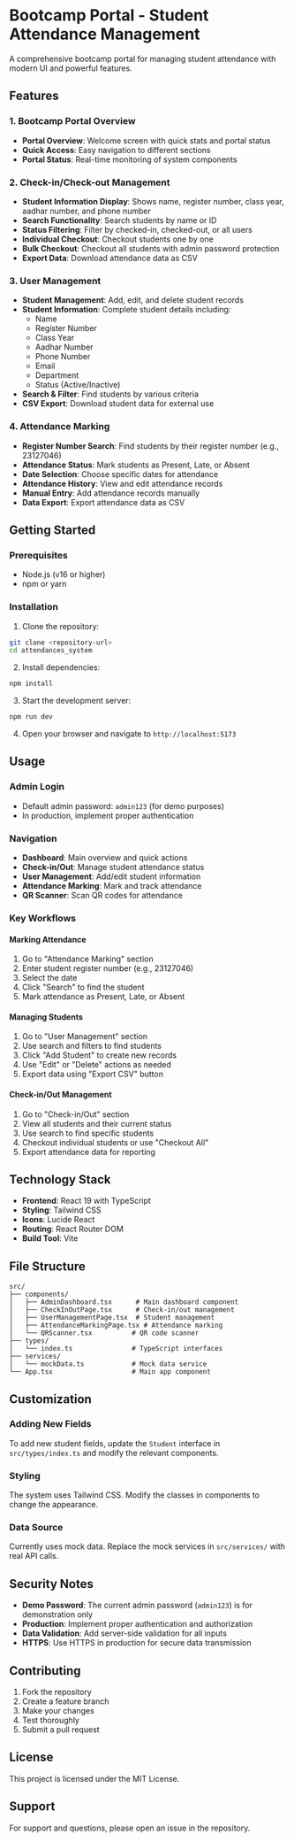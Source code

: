 # Bootcamp Portal - Student Attendance Management

A comprehensive bootcamp portal for managing student attendance with modern UI and powerful features.

## Features

### 1. Bootcamp Portal Overview
- **Portal Overview**: Welcome screen with quick stats and portal status
- **Quick Access**: Easy navigation to different sections
- **Portal Status**: Real-time monitoring of system components

### 2. Check-in/Check-out Management
- **Student Information Display**: Shows name, register number, class year, aadhar number, and phone number
- **Search Functionality**: Search students by name or ID
- **Status Filtering**: Filter by checked-in, checked-out, or all users
- **Individual Checkout**: Checkout students one by one
- **Bulk Checkout**: Checkout all students with admin password protection
- **Export Data**: Download attendance data as CSV

### 3. User Management
- **Student Management**: Add, edit, and delete student records
- **Student Information**: Complete student details including:
  - Name
  - Register Number
  - Class Year
  - Aadhar Number
  - Phone Number
  - Email
  - Department
  - Status (Active/Inactive)
- **Search & Filter**: Find students by various criteria
- **CSV Export**: Download student data for external use

### 4. Attendance Marking
- **Register Number Search**: Find students by their register number (e.g., 23127046)
- **Attendance Status**: Mark students as Present, Late, or Absent
- **Date Selection**: Choose specific dates for attendance
- **Attendance History**: View and edit attendance records
- **Manual Entry**: Add attendance records manually
- **Data Export**: Export attendance data as CSV

## Getting Started

### Prerequisites
- Node.js (v16 or higher)
- npm or yarn

### Installation

1. Clone the repository:
```bash
git clone <repository-url>
cd attendances_system
```

2. Install dependencies:
```bash
npm install
```

3. Start the development server:
```bash
npm run dev
```

4. Open your browser and navigate to `http://localhost:5173`

## Usage

### Admin Login
- Default admin password: `admin123` (for demo purposes)
- In production, implement proper authentication

### Navigation
- **Dashboard**: Main overview and quick actions
- **Check-in/Out**: Manage student attendance status
- **User Management**: Add/edit student information
- **Attendance Marking**: Mark and track attendance
- **QR Scanner**: Scan QR codes for attendance

### Key Workflows

#### Marking Attendance
1. Go to "Attendance Marking" section
2. Enter student register number (e.g., 23127046)
3. Select the date
4. Click "Search" to find the student
5. Mark attendance as Present, Late, or Absent

#### Managing Students
1. Go to "User Management" section
2. Use search and filters to find students
3. Click "Add Student" to create new records
4. Use "Edit" or "Delete" actions as needed
5. Export data using "Export CSV" button

#### Check-in/Out Management
1. Go to "Check-in/Out" section
2. View all students and their current status
3. Use search to find specific students
4. Checkout individual students or use "Checkout All"
5. Export attendance data for reporting

## Technology Stack

- **Frontend**: React 19 with TypeScript
- **Styling**: Tailwind CSS
- **Icons**: Lucide React
- **Routing**: React Router DOM
- **Build Tool**: Vite

## File Structure

```
src/
├── components/
│   ├── AdminDashboard.tsx      # Main dashboard component
│   ├── CheckInOutPage.tsx      # Check-in/out management
│   ├── UserManagementPage.tsx  # Student management
│   ├── AttendanceMarkingPage.tsx # Attendance marking
│   └── QRScanner.tsx          # QR code scanner
├── types/
│   └── index.ts               # TypeScript interfaces
├── services/
│   └── mockData.ts            # Mock data service
└── App.tsx                    # Main app component
```

## Customization

### Adding New Fields
To add new student fields, update the `Student` interface in `src/types/index.ts` and modify the relevant components.

### Styling
The system uses Tailwind CSS. Modify the classes in components to change the appearance.

### Data Source
Currently uses mock data. Replace the mock services in `src/services/` with real API calls.

## Security Notes

- **Demo Password**: The current admin password (`admin123`) is for demonstration only
- **Production**: Implement proper authentication and authorization
- **Data Validation**: Add server-side validation for all inputs
- **HTTPS**: Use HTTPS in production for secure data transmission

## Contributing

1. Fork the repository
2. Create a feature branch
3. Make your changes
4. Test thoroughly
5. Submit a pull request

## License

This project is licensed under the MIT License.

## Support

For support and questions, please open an issue in the repository.